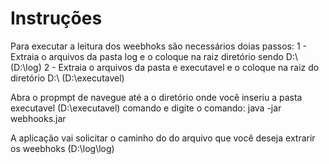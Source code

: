 # Instruções

Para executar a leitura dos weebhoks são necessários doias passos:
  1 - Extraia o arquivos da pasta log e o coloque na raiz diretório sendo D:\ (D:\log)
  2 - Extraia o arquivos da pasta e executavel e o coloque na raiz do diretório D:\ (D:\executavel)

Abra o propmpt de navegue até a o diretório onde você inseriu a pasta executavel (D:\executavel) comando e digite o comando:
  java -jar webhooks.jar  

A aplicação vai solicitar o caminho do do arquivo que você deseja extrarir os weebhoks (D:\log\log) 
